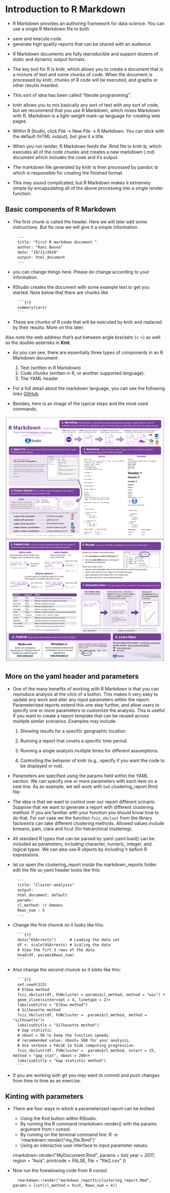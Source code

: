 # Introduction to R Markdown

* R Markdown provides an authoring framework for data science. You can use a single R Markdown file to both

- save and execute code
- generate high quality reports that can be shared with an audience

* R Markdown documents are fully reproducible and support dozens of static and dynamic output formats.
* The key tool for R is knitr, which allows you to create a document that is a mixture of text and some chunks of code. When the document is processed by knitr, chunks of R code will be executed, and graphs or other results inserted.

* This sort of idea has been called “literate programming”.

* knitr allows you to mix basically any sort of text with any sort of code, but we recommend that you use R Markdown, which mixes Markdown with R. Markdown is a light-weight mark-up language for creating web pages.

* Within R Studio, click File → New File → R Markdown. You can stick with the default (HTML output), but give it a title.

* When you run render, R Markdown feeds the .Rmd file to knitr ⧉, which executes all of the code chunks and creates a new markdown (.md) document which includes the code and it’s output.

* The markdown file generated by knitr is then processed by pandoc ⧉ which is responsible for creating the finished format.

* This may sound complicated, but R Markdown makes it extremely simple by encapsulating all of the above processing into a single render function.

## Basic components of R Markdown

* The first chunk is called the header. Here we will later add some instructions. But for now we will give it a simple information.

        ---
        title: "First R markdown document "
        author: "Rani Basna"
        date: "19/11/2019"
        output: html_document
        ---

* you can change things here. Please do change according to your information.

* RStudio creates the document with some example text to get you started. Note below that there are chunks like

        ```{r}
        summary(cars)
        ```

* These are chunks of R code that will be executed by knitr and replaced by their results. More on this later.

Also note the web address that’s put between angle brackets (< >) as well as the double-asterisks in **Knit**.

* As you can see, there are essentially three types of components in an R Markdown document:

    1. Text (written in R Markdown)
    2. Code chunks (written in R, or another supported language).
    3. The YAML header

* For a full detail about the markdown language, you can see the following links [GitHub](https://rstudio.com/wp-content/uploads/2015/03/rmarkdown-reference.pdf).

* Besides, here is an image of the typical steps and the most used commands.


![](rm-cheatsheet.png)


## More on the yaml header and parameters

* One of the many benefits of working with R Markdown is that you can reproduce analysis at the click of a button. This makes it very easy to update any work and alter any input parameters within the report. Parameterized reports extend this one step further, and allow users to specify one or more parameters to customize the analysis. This is useful if you want to create a report template that can be reused across multiple similar scenarios. Examples may include:

    1. Showing results for a specific geographic location.

    2. Running a report that covers a specific time period.

    3. Running a single analysis multiple times for different assumptions.

    4. Controlling the behavior of knitr (e.g., specify if you want the code to be displayed or not).


* Parameters are specified using the params field within the YAML section. We can specify one or more parameters with each item on a new line. As an example, we will work with out clustering_report.Rmd file:

* The idea is that we want to control over our report different scinario. Suppose that we want to generate a report with different clustering method. If you are familiar with your function you should know how to do that. For our case we the function `fviz_nbclust` from the library factoextra can take different clustering methods. Allowed values include kmeans, pam, clara and hcut (for hierarchical clustering).

* All standard R types that can be parsed by yaml::yaml.load() can be included as parameters, including character, numeric, integer, and logical types. We can also use R objects by including !r before R expressions.

* let us open the clustering_report inside the markdown_reports folder. edit the file so yaml header looks like this:

        ---
        title: "Cluster-analysis"
        output:
        html_document: default
        params:
        cl_method: !r kmeans
        Rows_num : 5
        ---


* Change the first chunck so it looks like this:

        ```{r}
        data("USArrests")      # Loading the data set
        df <- scale(USArrests) # Scaling the data
        # View the firt 3 rows of the data
        head(df, params$Rows_num)
        ```

* Also change the second chunck so it lokks like this:

        ```{r}
        set.seed(123)
        # Elbow method
        fviz_nbclust(df, FUNcluster = params$cl_method, method = "wss") +
        geom_vline(xintercept = 4, linetype = 2)+
        labs(subtitle = "Elbow method")
        # Silhouette method
        fviz_nbclust(df, FUNcluster =  params$cl_method, method = "silhouette")+
        labs(subtitle = "Silhouette method")
        # Gap statistic
        # nboot = 50 to keep the function speedy.
        # recommended value: nboot= 500 for your analysis.
        # Use verbose = FALSE to hide computing progression.
        fviz_nbclust(df, FUNcluster =  params$cl_method, nstart = 25, method = "gap_stat", nboot = 200)+
        labs(subtitle = "Gap statistic method")
        ```
* If you are working with git you may want to commit and push changes from time to time as an exercize.


## Kinting with parameters

* There are four ways in which a parameterized report can be knitted:

    - Using the Knit button within RStudio.
    - By running the R command rmarkdown::render() with the params argument from r consol.
    - By running on the terminal command line: R -e 'rmarkdown::render("my_file.Rmd")'
    - Using an interactive user interface to input parameter values.


    rmarkdown::render("MyDocument.Rmd", params = list(
      year = 2017,
      region = "Asia",
      printcode = FALSE,
      file = "file2.csv"
    ))

* Now run the fowwlowing code from R consol

        rmarkdown::render("markdown_reports/clustering_report.Rmd", params = list(cl_method = hcut, Rows_num = 4))
